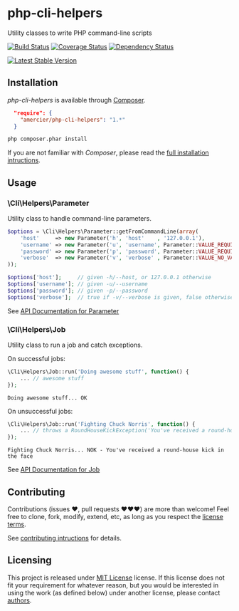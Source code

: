 php-cli-helpers
===============

Utility classes to write PHP command-line scripts

[![Build Status](https://travis-ci.org/amercier/php-cli-helpers.png?branch=master)](https://travis-ci.org/amercier/php-cli-helpers)
[![Coverage Status](https://coveralls.io/repos/amercier/php-cli-helpers/badge.png?branch=master)](https://coveralls.io/r/amercier/php-cli-helpers?branch=master)
[![Dependency Status](https://www.versioneye.com/user/projects/51ed3f51632bac3b8900366c/badge.png)](https://www.versioneye.com/user/projects/51ed3f51632bac3b8900366c)

[![Latest Stable Version](https://poser.pugx.org/amercier/cli-helpers/v/stable.png)](https://packagist.org/packages/amercier/cli-helpers)


Installation
------------

_php-cli-helpers_ is available through [Composer](http://getcomposer.org/).
```json
  "require": {
    "amercier/php-cli-helpers": "1.*"
  }
```
```bash
php composer.phar install
```

If you are not familiar with _Composer_, please read the
[full installation intructions](docs/install.md).


Usage
-----


### \Cli\Helpers\Parameter

Utility class to handle command-line parameters.

```php
$options = \Cli\Helpers\Parameter::getFromCommandLine(array(
    'host'     => new Parameter('h', 'host'    , '127.0.0.1'),
    'username' => new Parameter('u', 'username', Parameter::VALUE_REQUIRED),
    'password' => new Parameter('p', 'password', Parameter::VALUE_REQUIRED),
    'verbose'  => new Parameter('v', 'verbose' , Parameter::VALUE_NO_VALUE),
));

$options['host'];     // given -h/--host, or 127.0.0.1 otherwise
$options['username']; // given -u/--username
$options['password']; // given -p/--password
$options['verbose'];  // true if -v/--verbose is given, false otherwise
```

See [API Documentation for Parameter](docs/api-parameter.md)


### \Cli\Helpers\Job

Utility class to run a job and catch exceptions.

On successful jobs:
```php
\Cli\Helpers\Job::run('Doing awesome stuff', function() {
    ... // awesome stuff
});
```
```
Doing awesome stuff... OK
```

On unsuccessful jobs:
```php
\Cli\Helpers\Job::run('Fighting Chuck Norris', function() {
    ... // throws a RoundHouseKickException('You've received a round-house kick', 'face')
});
```
```
Fighting Chuck Norris... NOK - You've received a round-house kick in the face
```

See [API Documentation for Job](docs/api-job.md)


Contributing
------------

Contributions (issues ♥, pull requests ♥♥♥) are more than welcome! Feel free to
clone, fork, modify, extend, etc, as long as you respect the
[license terms](../LICENSE).

See [contributing intructions](docs/contributing.md) for details.


Licensing
---------

This project is released under [MIT License](LICENSE) license. If this license
does not fit your requirement for whatever reason, but you would be interested
in using the work (as defined below) under another license, please contact
[authors](docs/authors.md).
